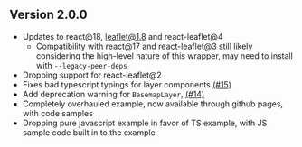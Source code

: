 ## Version 2.0.0

- Updates to react@18, leaflet@1.8 and react-leaflet@4
  - Compatibility with react@17 and react-leaflet@3 still likely considering the high-level nature of this wrapper, may need to install with `--legacy-peer-deps`
- Dropping support for react-leaflet@2
- Fixes bad typescript typings for layer components [(#15)](https://github.com/slutske22/react-esri-leaflet/issues/15)
- Add deprecation warning for `BasemapLayer`, [(#14)](https://github.com/slutske22/react-esri-leaflet/issues/14)
- Completely overhauled example, now available through github pages, with code samples
- Dropping pure javascript example in favor of TS example, with JS sample code built in to the example